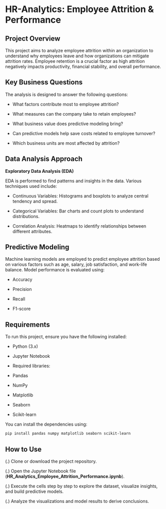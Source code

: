 # HR-Analytics: Employee Attrition & Performance
## Project Overview
This project aims to analyze employee attrition within an organization to understand why employees leave and how organizations can mitigate attrition rates. Employee retention is a crucial factor as high attrition negatively impacts productivity, financial stability, and overall performance.
## Key Business Questions
The analysis is designed to answer the following questions:
* What factors contribute most to employee attrition?

* What measures can the company take to retain employees?

* What business value does predictive modeling bring?

* Can predictive models help save costs related to employee turnover?

* Which business units are most affected by attrition?

## Data Analysis Approach

**Exploratory Data Analysis (EDA)**

EDA is performed to find patterns and insights in the data. Various techniques used include:

* Continuous Variables: Histograms and boxplots to analyze central tendency and spread.

* Categorical Variables: Bar charts and count plots to understand distributions.

* Correlation Analysis: Heatmaps to identify relationships between different attributes.

## Predictive Modeling

Machine learning models are employed to predict employee attrition based on various factors such as age, salary, job satisfaction, and work-life balance. Model performance is evaluated using:

* Accuracy

* Precision

* Recall

* F1-score
## Requirements

To run this project, ensure you have the following installed:

* Python (3.x)

* Jupyter Notebook

* Required libraries:

* Pandas

* NumPy

* Matplotlib

* Seaborn

* Scikit-learn

You can install the dependencies using:
```bash
pip install pandas numpy matplotlib seaborn scikit-learn
```
## How to Use

(.) Clone or download the project repository.

(.) Open the Jupyter Notebook file (**HR_Analytics_Employee_Attrition_Performance.ipynb**).

(.) Execute the cells step by step to explore the dataset, visualize insights, and build predictive models.

(.) Analyze the visualizations and model results to derive conclusions.
